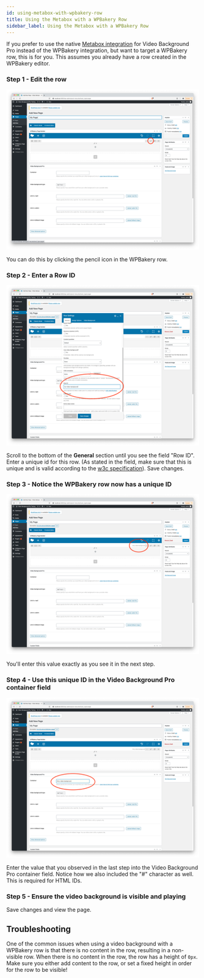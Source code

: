 ```yaml
---
id: using-metabox-with-wpbakery-row
title: Using the Metabox with a WPBakery Row
sidebar_label: Using the Metabox with a WPBakery Row
---
```


If you prefer to use the native [Metabox integration](/video-background-pro/using-the-metabox) for Video Background Pro instead of the WPBakery integration, but want to target a WPBakery row, this is for you. This assumes you already have a row created in the WPBakery editor.

### Step 1 - Edit the row

![WPBakery Edit Row Button](/video-background-pro/troubleshooting/using-metabox-with-wpbakery-row/wpbakery-edit-row.png)

You can do this by clicking the pencil icon in the WPBakery row.

### Step 2 - Enter a Row ID

![WPBakery General Settings](/video-background-pro/troubleshooting/using-metabox-with-wpbakery-row/enter-row-id.png)

Scroll to the bottom of the **General** section until you see the field "Row ID". Enter a unique id for this row. (As stated in the field, make sure that this is unique and is valid according to the [w3c specification](https://www.w3schools.com/tags/att_global_id.asp)). Save changes.

### Step 3 - Notice the WPBakery row now has a unique ID

![WPBakery Row with unique ID](/video-background-pro/troubleshooting/using-metabox-with-wpbakery-row/notice-row-id.png)

You'll enter this value exactly as you see it in the next step.

### Step 4 - Use this unique ID in the Video Background Pro container field

![Video Background Pro container field with value](/video-background-pro/troubleshooting/using-metabox-with-wpbakery-row/container-field.png)

Enter the value that you observed in the last step into the Video Background Pro container field. Notice how we also included the "#" character as well. This is required for HTML IDs.

### Step 5 - Ensure the video background is visible and playing

Save changes and view the page.

## Troubleshooting

One of the common issues when using a video background with a WPBakery row is that there is no content in the row, resulting in a non-visible row. When there is no content in the row, the row has a height of `0px`. Make sure you either add content to the row, or set a fixed height in order for the row to be visible!
